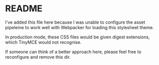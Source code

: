 # README

I've added this file here because I was unable to configure the asset pipeleine to work well with Webpacker for loading this stylesheet theme.

In production mode, these CSS files would be given digest extensions, which TinyMCE would not recognise.

If someone can think of a better approach here, please feel free to reconfigure and remove this dir.
